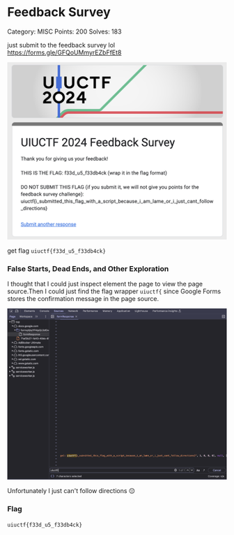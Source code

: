 # Feedback Survey
Category: MISC
Points: 200
Solves: 183

just submit to the feedback survey lol
https://forms.gle/GFQoUMmyrEZbFfEt8

![survey submitted](/images/FeedbackSurveySubmit.png)

get flag `uiuctf{f33d_u5_f33db4ck}`

### False Starts, Dead Ends, and Other Exploration

I thought that I could just inspect element the page to view the page source.Then I could just find the flag wrapper `uiuctf{` since Google Forms stores the confirmation message in the page source.

![survey page source](/images/FeedbackSurveyInspectElement.png)

Unfortunately I just can't follow directions :pensive:

### Flag

```uiuctf{f33d_u5_f33db4ck}```